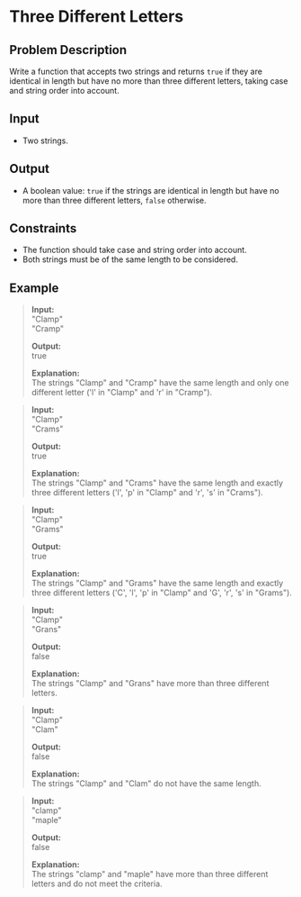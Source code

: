 # Three Different Letters

## Problem Description
Write a function that accepts two strings and returns `true` if they are identical in length but have no more than three different letters, taking case and string order into account.

## Input
- Two strings.

## Output
- A boolean value: `true` if the strings are identical in length but have no more than three different letters, `false` otherwise.

## Constraints
- The function should take case and string order into account.
- Both strings must be of the same length to be considered.

## Example
> **Input:**  
> "Clamp"  
> "Cramp"  
>
> **Output:**  
> true  
>
> **Explanation:**  
> The strings "Clamp" and "Cramp" have the same length and only one different letter ('l' in "Clamp" and 'r' in "Cramp").

> **Input:**  
> "Clamp"  
> "Crams"  
>
> **Output:**  
> true  
>
> **Explanation:**  
> The strings "Clamp" and "Crams" have the same length and exactly three different letters ('l', 'p' in "Clamp" and 'r', 's' in "Crams").

> **Input:**  
> "Clamp"  
> "Grams"  
>
> **Output:**  
> true  
>
> **Explanation:**  
> The strings "Clamp" and "Grams" have the same length and exactly three different letters ('C', 'l', 'p' in "Clamp" and 'G', 'r', 's' in "Grams").

> **Input:**  
> "Clamp"  
> "Grans"  
>
> **Output:**  
> false  
>
> **Explanation:**  
> The strings "Clamp" and "Grans" have more than three different letters.

> **Input:**  
> "Clamp"  
> "Clam"  
>
> **Output:**  
> false  
>
> **Explanation:**  
> The strings "Clamp" and "Clam" do not have the same length.

> **Input:**  
> "clamp"  
> "maple"  
>
> **Output:**  
> false  
>
> **Explanation:**  
> The strings "clamp" and "maple" have more than three different letters and do not meet the criteria.
